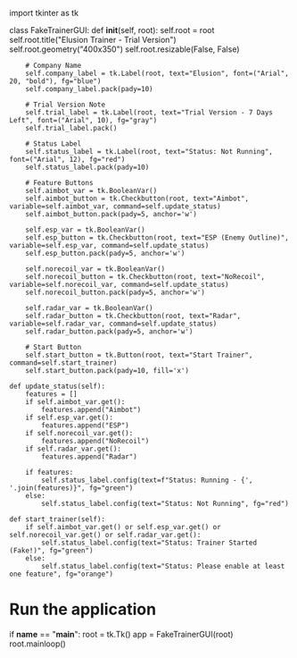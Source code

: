 import tkinter as tk

class FakeTrainerGUI:
    def __init__(self, root):
        self.root = root
        self.root.title("Elusion Trainer - Trial Version")
        self.root.geometry("400x350")
        self.root.resizable(False, False)

        # Company Name
        self.company_label = tk.Label(root, text="Elusion", font=("Arial", 20, "bold"), fg="blue")
        self.company_label.pack(pady=10)

        # Trial Version Note
        self.trial_label = tk.Label(root, text="Trial Version - 7 Days Left", font=("Arial", 10), fg="gray")
        self.trial_label.pack()

        # Status Label
        self.status_label = tk.Label(root, text="Status: Not Running", font=("Arial", 12), fg="red")
        self.status_label.pack(pady=10)

        # Feature Buttons
        self.aimbot_var = tk.BooleanVar()
        self.aimbot_button = tk.Checkbutton(root, text="Aimbot", variable=self.aimbot_var, command=self.update_status)
        self.aimbot_button.pack(pady=5, anchor='w')

        self.esp_var = tk.BooleanVar()
        self.esp_button = tk.Checkbutton(root, text="ESP (Enemy Outline)", variable=self.esp_var, command=self.update_status)
        self.esp_button.pack(pady=5, anchor='w')

        self.norecoil_var = tk.BooleanVar()
        self.norecoil_button = tk.Checkbutton(root, text="NoRecoil", variable=self.norecoil_var, command=self.update_status)
        self.norecoil_button.pack(pady=5, anchor='w')

        self.radar_var = tk.BooleanVar()
        self.radar_button = tk.Checkbutton(root, text="Radar", variable=self.radar_var, command=self.update_status)
        self.radar_button.pack(pady=5, anchor='w')

        # Start Button
        self.start_button = tk.Button(root, text="Start Trainer", command=self.start_trainer)
        self.start_button.pack(pady=10, fill='x')

    def update_status(self):
        features = []
        if self.aimbot_var.get():
            features.append("Aimbot")
        if self.esp_var.get():
            features.append("ESP")
        if self.norecoil_var.get():
            features.append("NoRecoil")
        if self.radar_var.get():
            features.append("Radar")

        if features:
            self.status_label.config(text=f"Status: Running - {', '.join(features)}", fg="green")
        else:
            self.status_label.config(text="Status: Not Running", fg="red")

    def start_trainer(self):
        if self.aimbot_var.get() or self.esp_var.get() or self.norecoil_var.get() or self.radar_var.get():
            self.status_label.config(text="Status: Trainer Started (Fake!)", fg="green")
        else:
            self.status_label.config(text="Status: Please enable at least one feature", fg="orange")

# Run the application
if __name__ == "__main__":
    root = tk.Tk()
    app = FakeTrainerGUI(root)
    root.mainloop()
